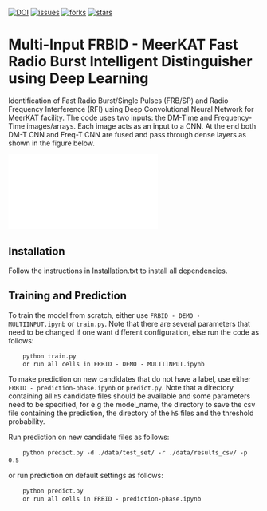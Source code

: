[![DOI](https://zenodo.org/badge/DOI/10.5281/zenodo.4049946.svg)](https://doi.org/10.5281/zenodo.4049946)
[![issues](https://img.shields.io/github/issues/Zafiirah13/FRBID)](https://github.com/Zafiirah13/FRBID/issues)
[![forks](https://img.shields.io/github/forks/Zafiirah13/FRBID)](https://github.com/Zafiirah13/FRBID/network/members)
[![stars](https://img.shields.io/github/stars/Zafiirah13/FRBID)](https://github.com/Zafiirah13/FRBID/stargazers)
# Multi-Input FRBID - MeerKAT Fast Radio Burst Intelligent Distinguisher using Deep Learning

Identification of Fast Radio Burst/Single Pulses (FRB/SP) and Radio Frequency Interference (RFI) using Deep Convolutional Neural Network for MeerKAT facility. The code uses two inputs: the DM-Time and Frequency-Time images/arrays. Each image acts as an input to a CNN. At the end both DM-T CNN and Freq-T CNN are fused and pass through dense layers as shown in the figure below.

![alt tag](./plots/multi-input-FRBID.pdf)

Installation
---
Follow the instructions in Installation.txt to install all dependencies.

Training and Prediction
---
To train the model from scratch, either use `FRBID - DEMO - MULTIINPUT.ipynb` or `train.py`. Note that there are several parameters that need to be changed if one want different configuration, else run the code as follows:

        python train.py
        or run all cells in FRBID - DEMO - MULTIINPUT.ipynb

To make prediction on new candidates that do not have a label, use either `FRBID - prediction-phase.ipynb` or `predict.py`. Note that a directory containing all `h5` candidate files should be available and some parameters need to be specified, for e.g the model_name, the directory to save the csv file containing the prediction, the directory of the `h5` files and the threshold probability.

Run prediction on new candidate files as follows:

        python predict.py -d ./data/test_set/ -r ./data/results_csv/ -p 0.5              
or run prediction on default settings as follows:
        
        python predict.py
        or run all cells in FRBID - prediction-phase.ipynb

 
